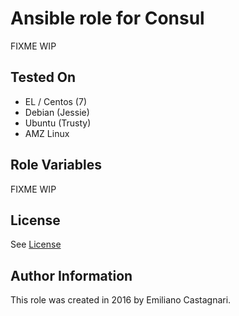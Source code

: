 # Ansible role for Consul

FIXME WIP

## Tested On

  * EL / Centos (7)
  * Debian (Jessie)
  * Ubuntu (Trusty)
  * AMZ Linux

## Role Variables

FIXME WIP

## License

See [License](LICENSE)

## Author Information

This role was created in 2016 by Emiliano Castagnari.

